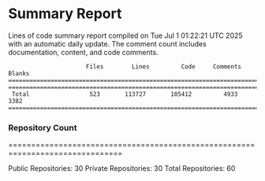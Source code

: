 # Summary Report
Lines of code summary report compiled on Tue Jul  1 01:22:21 UTC 2025 with an automatic daily update. The comment count includes documentation, content, and code comments.
```
                      Files        Lines         Code     Comments       Blanks
===============================================================================
===============================================================================
 Total                 523       113727       105412         4933         3382
===============================================================================
```

### Repository Count
===============================================================================

Public Repositories: 30
Private Repositories: 30
Total Repositories: 60

